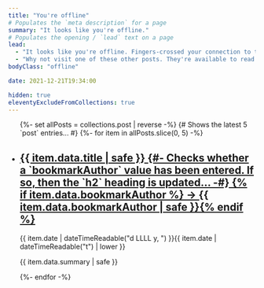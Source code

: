 ```yaml
---
title: "You're offline"
# Populates the `meta description` for a page
summary: "It looks like you're offline."
# Populates the opening / `lead` text on a page
lead:
  - "It looks like you're offline. Fingers-crossed your connection to the internet will be sorted out soon."
  - "Why not visit one of these other posts. They're available to read while you're offline."
bodyClass: "offline"

date: 2021-12-21T19:34:00

hidden: true
eleventyExcludeFromCollections: true
---
```


<ul role="list" class="offline__list | no-list | flow">
  {%- set allPosts = collections.post | reverse -%}
  {# Shows the latest 5 `post` entries... #}
  {%- for item in allPosts.slice(0, 5) -%}
  <li class="offline__list-item">
    <article class="offline__summary | flow">
      <h2>
        <a href="{{ item.url | pretty }}">
        {{ item.data.title | safe }}
        {#- Checks whether a `bookmarkAuthor` value has been entered. If so, then the `h2` heading is updated... -#}
        {% if item.data.bookmarkAuthor %} &rarr; {{ item.data.bookmarkAuthor | safe }}{% endif %}
        </a>
      </h2>
      <time datetime="{{ item.date | dateTime }}">{{ item.date | dateTimeReadable("d LLLL y, ") }}{{ item.date | dateTimeReadable("t") | lower }}</time>
      <p>{{ item.data.summary | safe }}</p>
    </article>
  </li>
  {%- endfor -%}
</ul>
